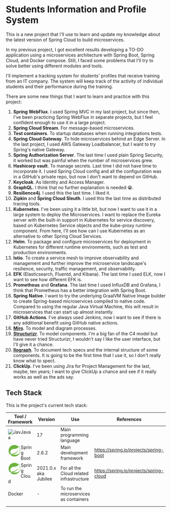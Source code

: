 # Students Information and Profile System

This is a new project that I'll use to learn and update my knowledge about the latest version of Spring Cloud to build microservices.

In my previous project, I got excellent results developing a TO-DO application using a microservices architecture with Spring Boot, Spring Cloud, and Docker compose. Still, I faced some problems that I'll try to solve better using different modules and tools.

I'll implement a tracking system for students' profiles that receive training from an IT company. The system will keep track of the activity of individual students and their performance during the training. 

There are some new things that I want to learn and practice with this project:
1. **Spring WebFlux**. I used Spring MVC in my last project, but since then, I've been practicing Spring WebFlux in separate projects, but I feel confident enough to use it in a large project.
2. **Spring Cloud Stream**. For message-based microservices.
3. **Test containers**. To startup databases when running integrations tests.
4. **Spring Cloud Gateway**. To hide microservices behind an Edge Server. In the last project, I used AWS Gateway Loadbalancer, but I want to try Spring's native Gateway.
5. **Spring Authorization Server**. The last time I used plain Spring Security, it worked but was painful when the number of microservices grew.
6. **Hashicorp vault**. To manage secrets. Last time I did not have time to incorporate it. I used Spring Cloud config and all the configuration was in a GitHub's private repo, but now I don't want to depend on GitHub.
7. **Keycloak**. As Identity and Access Manager.
8. **GraphQL**. I think that no further explanation is needed 😁.
9. **Resilience4j**. I used this the last time. I liked it.
10. **Zipkin** and **Spring Cloud Sleuth**. I used this the last time as distributed tracing tools.
11. **Kubernetes**. I've been using it a little bit, but now I want to use it in a large system to deploy the Microservices. I want to replace the Eureka server with the built-in support in Kubernetes for service discovery, based on Kubernetes Service objects and the kube-proxy runtime component. From here, I'll see how can I use Kubernetes as an alternative to other Spring Cloud Services.
12. **Helm**. To package and configure microservices for deployment in Kubernetes for different runtime environments, such as test and production environments.
13. **Istio**. To create a service mesh to improve observability and management and further improve the microservice landscape's resilience, security, traffic management, and observability.
14. **EFK** (Elasticsearch, Fluentd, and Kibana). The last time I used ELK, now I want to see how different EFK is. 
15. **Prometheus** and **Grafana**. The last time I used InfluxDB and Grafana, I think that Prometheus has a better integration with Spring Boot.
16. **Spring Native**. I want to try the underlying GraalVM Native Image builder to create Spring-based microservices compiled to native code. Compared to using the regular Java Virtual Machine, this will result in microservices that can start up almost instantly.
17. **GitHub Actions**. I've always used Jenkins, now I want to see if there is any additional benefit using GitHub native actions.
18. **[Miro](https://miro.com/)**. To model and diagram processes.
19. **[Structurizr](https://structurizr.com/help)**. To model components. I'm a big fan of the C4 model but have never tried Structurizr, I wouldn't say I like the user interface, but I'll give it a chance.
20. **[Ilograph](https://www.ilograph.com/)**. To document tech specs and the internal structure of some components. It is going to be the first time that I use it, so I don't really know what to spect.
21. **ClickUp**. I've been using Jira for Project Management for the last, maybe, ten years; I want to give ClickUp a chance and see if it really works as well as the ads say.


## Tech Stack
This is the project's current tech stack:

| Tool / Framework                                                                                                                                                                     | Version              | Use                                      | References |
|--------------------------------------------------------------------------------------------------------------------------------------------------------------------------------------|----------------------|------------------------------------------|------------|
| <img align="left" alt="Java" width="40" src="https://cdn.jsdelivr.net/gh/devicons/devicon/icons/java/java-original.svg" />      Java                                                 | 17                   | Main programming language                |            |
| <img align="left" alt="Spring" width="40" src="https://raw.githubusercontent.com/github/explore/8ab0be27a8c97992e4930e630e2d68ba8d819183/topics/spring/spring.png" />    Spring Boot | 2.6.2                | Main development framework               |   https://spring.io/projects/spring-boot         |
| <img align="left" alt="Spring" width="40" src="https://raw.githubusercontent.com/github/explore/8ab0be27a8c97992e4930e630e2d68ba8d819183/topics/spring/spring.png" />  Spring Cloud  | 2021.0.x aka Jubilee | For all the Cloud related infrastructure |      https://spring.io/projects/spring-cloud      |
| Docker                                                                                                                                                                               | -                    | To run the microservices as containers   |
||||
||||
